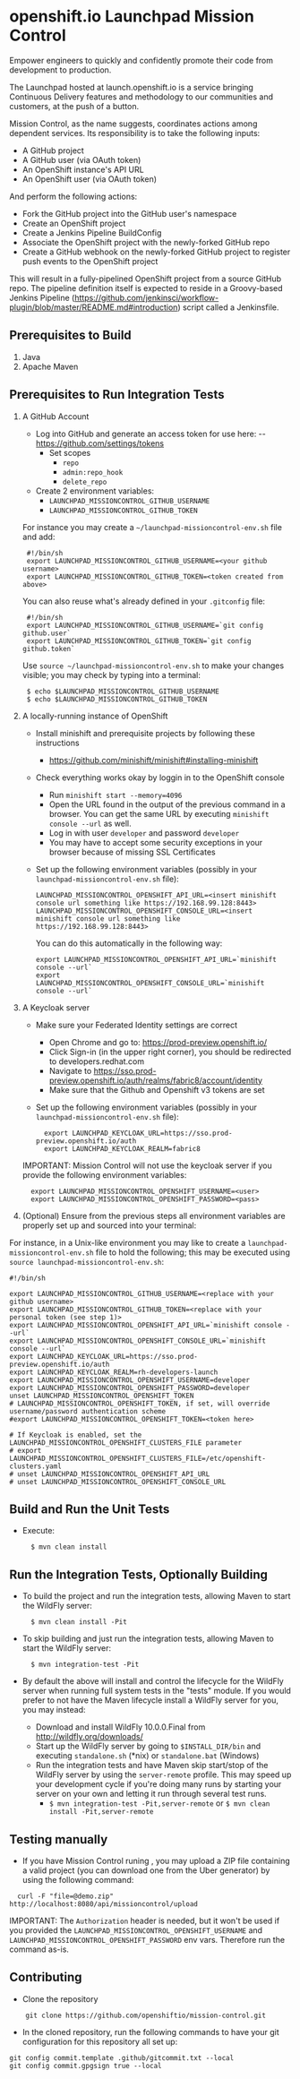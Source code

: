 # openshift.io Launchpad Mission Control
Empower engineers to quickly and confidently promote their code from development to production.

The Launchpad hosted at launch.openshift.io is a service bringing Continuous Delivery features and methodology to our communities and customers, at the push of a button.

Mission Control, as the name suggests, coordinates actions among dependent services.  Its responsibility is to take the following inputs:

* A GitHub project
* A GitHub user (via OAuth token)
* An OpenShift instance's API URL
* An OpenShift user (via OAuth token)

And perform the following actions:

* Fork the GitHub project into the GitHub user's namespace
* Create an OpenShift project
* Create a Jenkins Pipeline BuildConfig
* Associate the OpenShift project with the newly-forked GitHub repo
* Create a GitHub webhook on the newly-forked GitHub project to register push events to the OpenShift project

This will result in a fully-pipelined OpenShift project from a source GitHub repo.  The pipeline definition itself is expected to reside in a Groovy-based Jenkins Pipeline (https://github.com/jenkinsci/workflow-plugin/blob/master/README.md#introduction) script called a Jenkinsfile.

Prerequisites to Build
----------------------
1. Java
2. Apache Maven

Prerequisites to Run Integration Tests
--------------------------------------

1. A GitHub Account

    * Log into GitHub and generate an access token for use here:
    --  https://github.com/settings/tokens
        * Set scopes
            * `repo`
            * `admin:repo_hook`
            * `delete_repo`
    * Create 2 environment variables:
        * `LAUNCHPAD_MISSIONCONTROL_GITHUB_USERNAME`
        * `LAUNCHPAD_MISSIONCONTROL_GITHUB_TOKEN`

    For instance you may create a `~/launchpad-missioncontrol-env.sh` file and add:
    
        #!/bin/sh
        export LAUNCHPAD_MISSIONCONTROL_GITHUB_USERNAME=<your github username>
        export LAUNCHPAD_MISSIONCONTROL_GITHUB_TOKEN=<token created from above>
    
    You can also reuse what's already defined in your `.gitconfig` file:
    
        #!/bin/sh
        export LAUNCHPAD_MISSIONCONTROL_GITHUB_USERNAME=`git config github.user`
        export LAUNCHPAD_MISSIONCONTROL_GITHUB_TOKEN=`git config github.token`

    Use `source ~/launchpad-missioncontrol-env.sh` to make your changes visible; you may check by typing into a terminal:

        $ echo $LAUNCHPAD_MISSIONCONTROL_GITHUB_USERNAME
        $ echo $LAUNCHPAD_MISSIONCONTROL_GITHUB_TOKEN

     
2. A locally-running instance of OpenShift 

    * Install minishift and prerequisite projects by following these instructions
        * https://github.com/minishift/minishift#installing-minishift
	
    * Check everything works okay by loggin in to the OpenShift console
        * Run `minishift start --memory=4096`
        * Open the URL found in the output of the previous command in a browser. You can get the same URL by executing `minishift console --url` as well.
        * Log in with user `developer` and password `developer`
        * You may have to accept some security exceptions in your browser because of missing SSL Certificates

    * Set up the following environment variables (possibly in your `launchpad-missioncontrol-env.sh` file):
        ```
        LAUNCHPAD_MISSIONCONTROL_OPENSHIFT_API_URL=<insert minishift console url something like https://192.168.99.128:8443>
        LAUNCHPAD_MISSIONCONTROL_OPENSHIFT_CONSOLE_URL=<insert minishift console url something like https://192.168.99.128:8443>
        ```
        
        You can do this automatically in the following way:       
        ```
        export LAUNCHPAD_MISSIONCONTROL_OPENSHIFT_API_URL=`minishift console --url`
        export LAUNCHPAD_MISSIONCONTROL_OPENSHIFT_CONSOLE_URL=`minishift console --url`
        ```

3. A Keycloak server

    * Make sure your Federated Identity settings are correct
        * Open Chrome and go to: https://prod-preview.openshift.io/
        * Click Sign-in (in the upper right corner), you should be redirected to developers.redhat.com
        * Navigate to https://sso.prod-preview.openshift.io/auth/realms/fabric8/account/identity
        * Make sure that the Github and Openshift v3 tokens are set

    * Set up the following environment variables (possibly in your `launchpad-missioncontrol-env.sh` file): 
      ```
        export LAUNCHPAD_KEYCLOAK_URL=https://sso.prod-preview.openshift.io/auth
        export LAUNCHPAD_KEYCLOAK_REALM=fabric8
      ```
    IMPORTANT: Mission Control will not use the keycloak server if you provide the following environment variables:
      ```    
        export LAUNCHPAD_MISSIONCONTROL_OPENSHIFT_USERNAME=<user>
        export LAUNCHPAD_MISSIONCONTROL_OPENSHIFT_PASSWORD=<pass>
      ```

4. (Optional) Ensure from the previous steps all environment variables are properly set up and sourced into your terminal:

For instance, in a Unix-like environment you may like to create a `launchpad-missioncontrol-env.sh` file to hold the following; this may be executed using `source launchpad-missioncontrol-env.sh`: 

```
#!/bin/sh 

export LAUNCHPAD_MISSIONCONTROL_GITHUB_USERNAME=<replace with your github username>
export LAUNCHPAD_MISSIONCONTROL_GITHUB_TOKEN=<replace with your personal token (see step 1)>
export LAUNCHPAD_MISSIONCONTROL_OPENSHIFT_API_URL=`minishift console --url`
export LAUNCHPAD_MISSIONCONTROL_OPENSHIFT_CONSOLE_URL=`minishift console --url`
export LAUNCHPAD_KEYCLOAK_URL=https://sso.prod-preview.openshift.io/auth
export LAUNCHPAD_KEYCLOAK_REALM=rh-developers-launch
export LAUNCHPAD_MISSIONCONTROL_OPENSHIFT_USERNAME=developer
export LAUNCHPAD_MISSIONCONTROL_OPENSHIFT_PASSWORD=developer
unset LAUNCHPAD_MISSIONCONTROL_OPENSHIFT_TOKEN
# LAUNCHPAD_MISSIONCONTROL_OPENSHIFT_TOKEN, if set, will override username/password authentication scheme
#export LAUNCHPAD_MISSIONCONTROL_OPENSHIFT_TOKEN=<token here>

# If Keycloak is enabled, set the LAUNCHPAD_MISSIONCONTROL_OPENSHIFT_CLUSTERS_FILE parameter
# export LAUNCHPAD_MISSIONCONTROL_OPENSHIFT_CLUSTERS_FILE=/etc/openshift-clusters.yaml 
# unset LAUNCHPAD_MISSIONCONTROL_OPENSHIFT_API_URL
# unset LAUNCHPAD_MISSIONCONTROL_OPENSHIFT_CONSOLE_URL

``` 
     
Build and Run the Unit Tests
----------------------------

* Execute:

        $ mvn clean install
        
Run the Integration Tests, Optionally Building
----------------------------------------------

* To build the project and run the integration tests, allowing Maven to start the WildFly server:
 
        $ mvn clean install -Pit


* To skip building and just run the integration tests, allowing Maven to start the WildFly server:

        $ mvn integration-test -Pit
        
* By default the above will install and control the lifecycle for the WildFly server when running full system tests in the "tests" module.  If you would prefer to not have the Maven lifecycle install a WildFly server for you, you may instead:
    * Download and install WildFly 10.0.0.Final from http://wildfly.org/downloads/
    * Start up the WildFly server by going to `$INSTALL_DIR/bin` and executing `standalone.sh` (*nix) or `standalone.bat` (Windows)
    * Run the integration tests and have Maven skip start/stop of the WildFly server by using the `server-remote` profile.  This may speed up your development cycle if you're doing many runs by starting your server on your own and letting it run through several test runs.
        * `$ mvn integration-test -Pit,server-remote` or `$ mvn clean install -Pit,server-remote`

Testing manually
----------------------------
* If you have Mission Control runing , you may upload a ZIP file containing a valid project (you can download one from the Uber generator) by using the following command: 
```
  curl -F "file=@demo.zip" http://localhost:8080/api/missioncontrol/upload
```

IMPORTANT: The `Authorization` header is needed, but it won't be used if you provided the `LAUNCHPAD_MISSIONCONTROL_OPENSHIFT_USERNAME` and `LAUNCHPAD_MISSIONCONTROL_OPENSHIFT_PASSWORD` env vars. 
Therefore run the command as-is.
        
Contributing
------------

* Clone the repository
```
	git clone https://github.com/openshiftio/mission-control.git
```

* In the cloned repository, run the following commands to have your git configuration for this repository all set up: 
```
git config commit.template .github/gitcommit.txt --local
git config commit.gpgsign true --local
```
